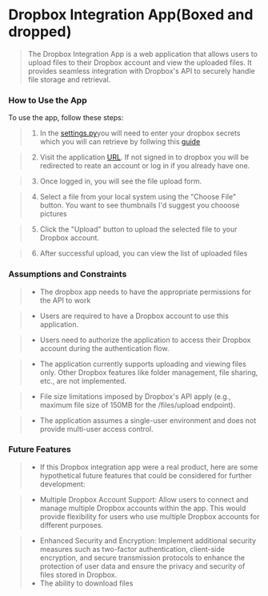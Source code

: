 # Dropbox Integration App(Boxed and dropped)

> The Dropbox Integration App is a web application that allows users to upload files to their Dropbox account and view the uploaded files. It provides seamless integration with Dropbox's API to securely handle file storage and retrieval.



### How to Use the App

To use the app, follow these steps:
>1. In the [settings.py](../../project/settings.py)you will need to enter  your dropbox secrets which you will can retrieve by follwing this [guide]("https://developers.dropbox.com/oauth-guide")

>2. Visit the application [URL]("http://localhost:8000/dropbox/upload-file/"). If not signed in to dropbox you will be redirected to reate an account or log in if you already have one.

>3. Once logged in, you will see the file upload form.

>4. Select a file from your local system using the "Choose File" button. You want to see thumbnails I'd suggest you chooose pictures

>5. Click the "Upload" button to upload the selected file to your Dropbox account.

>6. After successful upload, you can view the list of uploaded files



### Assumptions and Constraints

>- The dropbox app needs to have the appropriate permissions for the API to work

>- Users are required to have a Dropbox account to use this application.

>- Users need to authorize the application to access their Dropbox account during the authentication flow.

>- The application currently supports uploading and viewing files only. Other Dropbox features like folder management, file sharing, etc., are not implemented.

>- File size limitations imposed by Dropbox's API apply (e.g., maximum file size of 150MB for the /files/upload endpoint).

>- The application assumes a single-user environment and does not provide multi-user access control.




### Future Features

> - If this Dropbox integration app were a real product, here are some hypothetical future features that could be considered for further development:

> - Multiple Dropbox Account Support: Allow users to connect and manage multiple Dropbox accounts within the app. This would provide flexibility for users who use multiple Dropbox accounts for different purposes.


> - Enhanced Security and Encryption: Implement additional security measures such as two-factor authentication, client-side encryption, and secure transmission protocols to enhance the protection of user data and ensure the privacy and security of files stored in Dropbox.
> - The ability to download files


